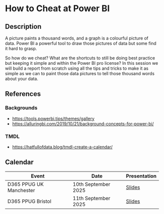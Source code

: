 # How to Cheat at Power BI

## Description

A picture paints a thousand words, and a graph is a colourful picture of data. Power BI a powerful tool to draw those pictures of data but some find it hard to grasp.

So how do we cheat? What are the shortcuts to still be doing best practice but keeping it simple and within the Power BI pro license? In this session we will build a report from scratch using all the tips and tricks to make it as simple as we can to paint those data pictures to tell those thousand words about your data.

## References

### Backgrounds
* https://tools.powerbi.tips/themes/gallery
* https://alluringbi.com/2019/10/21/background-concepts-for-power-bi/

### TMDL
* https://hatfullofdata.blog/tmdl-create-a-calendar/


## Calendar
| Event | Date | Presentation |
| --- | --- | --- |
| D365 PPUG UK Manchester | 10th September 2025 |[Slides](<Slide Decks/2025-09-10 D365PPUG How to cheat at Power BI.pdf>)|
| D365 PPUG Bristol | 11th September 2025 |[Slides](<Slide Decks/2025-09-11 D365PPUG How to cheat at Power BI.pdf>)|